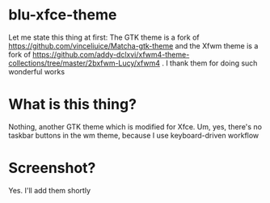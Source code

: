 # blu-xfce-theme

Let me state this thing at first:
The GTK theme is a fork of https://github.com/vinceliuice/Matcha-gtk-theme and the Xfwm theme is a fork of https://github.com/addy-dclxvi/xfwm4-theme-collections/tree/master/2bxfwm-Lucy/xfwm4 . I thank them for doing such wonderful works

# What is this thing?

Nothing, another GTK theme which is modified for Xfce. Um, yes, there's no taskbar buttons in the wm theme, because I use keyboard-driven workflow

# Screenshot?

Yes. I'll add them shortly
